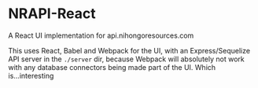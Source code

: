 # NRAPI-React

A React UI implementation for api.nihongoresources.com

This uses React, Babel and Webpack for the UI, with an Express/Sequelize API server in the `./server` dir, because Webpack will absolutely not work with any database connectors being made part of the UI. Which is...interesting
